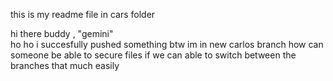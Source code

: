 this is my readme file in cars folder
<br>

hi there buddy , "gemini"
<br>
ho ho i succesfully pushed something
btw im in new carlos branch
how can someone be able to secure files if we can able to switch between the branches that much easily

